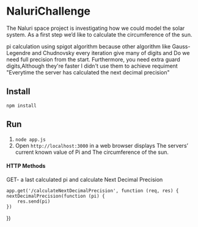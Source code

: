 # NaluriChallenge
The Naluri space project is investigating how we could model the solar system. As a first step we’d like to calculate the circumference of the sun.

pi calculation using spigot algorithm
because other algorithm like Gauss-Legendre and Chudnovsky
every iteration give many of digits and Do we need full precision from the start. Furthermore, you need extra guard digits,Although they're faster I didn't use them to achieve requiment "Everytime the server has calculated the next decimal precision"

## Install

`npm install`

## Run

1. `node app.js`
2. Open `http://localhost:3000` in a web browser displays The servers’ current known value of Pi and The circumference of the sun.

#### HTTP Methods

GET- a last calculated pi and calculate Next Decimal Precision

	app.get('/calculateNextDecimalPrecision', function (req, res) {
    nextDecimalPrecision(function (pi) {
        res.send(pi)
    })
  })
